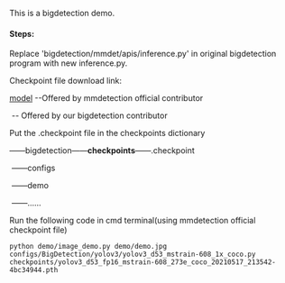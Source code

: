 This is a bigdetection demo. 

#### Steps:

Replace 'bigdetection/mmdet/apis/inference.py' in original bigdetection program with new inference.py.



Checkpoint file download link: 

[model](https://download.openmmlab.com/mmdetection/v2.0/yolo/yolov3_d53_fp16_mstrain-608_273e_coco/yolov3_d53_fp16_mstrain-608_273e_coco_20210517_213542-4bc34944.pth)   --Offered by mmdetection official contributor

​               -- Offered by our bigdetection contributor



Put the .checkpoint file in the checkpoints dictionary

——bigdetection——**checkpoints**——.checkpoint

​             ——configs

​							——demo

​             ——......



Run the following code in cmd terminal(using mmdetection official checkpoint file)

```
python demo/image_demo.py demo/demo.jpg configs/BigDetection/yolov3/yolov3_d53_mstrain-608_1x_coco.py checkpoints/yolov3_d53_fp16_mstrain-608_273e_coco_20210517_213542-4bc34944.pth
```

